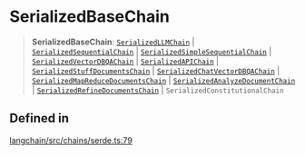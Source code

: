 SerializedBaseChain
===================

> **SerializedBaseChain**: [`SerializedLLMChain`](/docs/api/chains/types/SerializedLLMChain) | [`SerializedSequentialChain`](/docs/api/chains/types/SerializedSequentialChain) | [`SerializedSimpleSequentialChain`](/docs/api/chains/types/SerializedSimpleSequentialChain) | [`SerializedVectorDBQAChain`](/docs/api/chains/types/SerializedVectorDBQAChain) | [`SerializedAPIChain`](/docs/api/chains/types/SerializedAPIChain) | [`SerializedStuffDocumentsChain`](/docs/api/chains/types/SerializedStuffDocumentsChain) | [`SerializedChatVectorDBQAChain`](/docs/api/chains/types/SerializedChatVectorDBQAChain) | [`SerializedMapReduceDocumentsChain`](/docs/api/chains/types/SerializedMapReduceDocumentsChain) | [`SerializedAnalyzeDocumentChain`](/docs/api/chains/types/SerializedAnalyzeDocumentChain) | [`SerializedRefineDocumentsChain`](/docs/api/chains/types/SerializedRefineDocumentsChain) | `SerializedConstitutionalChain`

Defined in[​](#defined-in "Direct link to Defined in")
------------------------------------------------------

[langchain/src/chains/serde.ts:79](https://github.com/hwchase17/langchainjs/blob/46e1734/langchain/src/chains/serde.ts#L79)